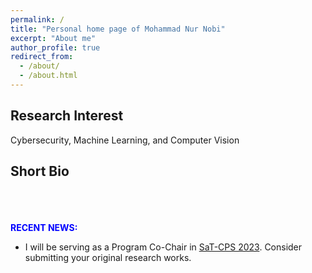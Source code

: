 ```yaml
---
permalink: /
title: "Personal home page of Mohammad Nur Nobi"
excerpt: "About me"
author_profile: true
redirect_from: 
  - /about/
  - /about.html
---
```



## Research Interest ##
Cybersecurity, Machine Learning, and Computer Vision

## Short Bio ##


<br><br><br>
**<span style="color:blue">RECENT NEWS:</span>**<br>
- I will be serving as a Program Co-Chair in [SaT-CPS 2023](https://sites.google.com/view/sat-cps2023/home?authuser=0). Consider submitting your original research works.

